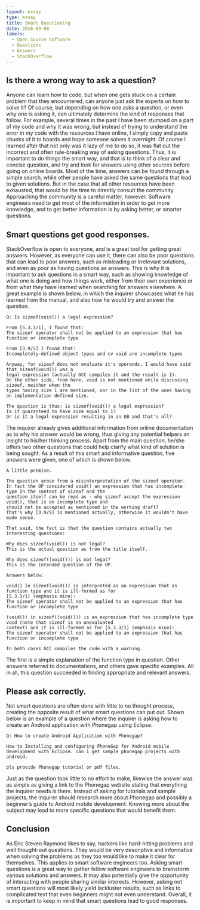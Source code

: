```yaml
---
layout: essay
type: essay
title: Smart Questioning
date: 2016-09-08
labels:
  - Open Source Software
  - Questions
  - Answers
  - StackOverflow
---
```


## Is there a wrong way to ask a question?

Anyone can learn how to code, but when one gets stuck on a certain problem that they encountered, can anyone just ask the experts on how to solve it? Of course, but depending on how one asks a question, or even why one is asking it, can ultimately determine the kind of responses that follow. For example, several times in the past I have been stumped on a part of my code and why it was wrong, but instead of trying to understand the error in my code with the resources I have online, I simply copy and paste chunks of it to boards and hope someone solves it overnight. Of course I learned after that not only was it lazy of me to do so, it was flat out the incorrect and often rule-breaking way of asking questions. Thus, it is important to do things the smart way, and that is to think of a clear and concise question, and try and look for answers using other sources before going on online boards. Most of the time, answers can be found through a simple search, while other people have asked the same questions that lead to given solutions. But in the case that all other resources have been exhausted, that would be the time to directly consult the community. Approaching the community is a careful matter, however. Software engineers need to get most of the information in order to get more knowledge, and to get better information is by asking better, or smarter questions.

## Smart questions get good responses.

StackOverflow is open to everyone, and is a great tool for getting great answers. However, as everyone can use it, there can also be poor questions that can lead to poor answers, such as misleading or irrelevant solutions, and even as poor as having questions as answers. This is why it is important to ask questions in a smart way, such as showing knowledge of what one is doing and how things work, either from their own experience or from what they have learned when searching for answers elsewhere. A great example is shown below, in which the inquirer showcases what he has learned from the manual, and also how he would try and answer the question.

```
Q: Is sizeof(void()) a legal expression?

From [5.3.3/1], I found that:
The sizeof operator shall not be applied to an expression that has function or incomplete type

From [3.9/5] I found that:
Incompletely-defined object types and cv void are incomplete types

Anyway, for sizeof does not evaluate it's operands, I would have said that sizeof(void()) was a 
legal expression (actually GCC compiles it and the result is 1).
On the other side, from here, void is not mentioned while discussing sizeof, neither when the 
types having size 1 are mentioned, nor in the list of the ones having an implementation defined size.

The question is thus: is sizeof(void()) a legal expression?
Is it guaranteed to have size equal to 1?
Or is it a legal expression resulting in an UB and that's all?
```

The inquirer already gives additional information from online documentation as to why his answer would be wrong, thus giving any potential helpers an insight to his/her thinking process. Apart from the main question, he/she offers two other questions that could help clarify what kind of solution is being sought. As a result of this smart and informative question, five answers were given, one of which is shown below.

```
A little premise.

The question arose from a misinterpretation of the sizeof operator.
In fact the OP considered void() an expression that has incomplete type in the context of sizeof and the 
question itself can be read as - why sizeof accept the expression void(), that is an incomplete type and 
should not be accepted as mentioned in the working draft?
That's why [3.9/5] is mentioned actually, otherwise it wouldn't have made sense.

That said, the fact is that the question contains actually two interesting questions:

Why does sizeof(void()) is not legal?
This is the actual question as from the title itself.

Why does sizeof((void())) is not legal?
This is the intended question of the OP.

Answers below:

void() in sizeof(void()) is interpreted as an expression that as function type and it is ill-formed as for 
[5.3.3/1] (emphasis mine):
The sizeof operator shall not be applied to an expression that has function or incomplete type

(void()) in sizeof((void())) is an expression that has incomplete type void (note that sizeof is an unevaluated 
context) and it is ill-formed as for [5.3.3/1] (emphasis mine):
The sizeof operator shall not be applied to an expression that has function or incomplete type

In both cases GCC compiles the code with a warning.
```

The first is a simple explanation of the function type in question. Other answers referred to documentations, and others gave specific examples. All in all, this question succeeded in finding appropriate and relevant answers.

## Please ask correctly.

Not smart questions are often done with little to no thought process, creating the opposite result of what smart questions can put out. Shown below is an example of a question where the inquirer is asking how to create an Android application with Phonegap using Eclipse.

```
Q: How to create Android Application with Phonegap?

How to Installing and configuring PhoneGap for Android mobile development with Eclipse. can i get sample phonegap projects with android.

pls provide Phonegap tutorial or pdf files.
```

Just as the question took little to no effort to make, likewise the answer was as simple as giving a link to the Phonegap website stating that everything the inquirer needs is there. Instead of asking for tutorials and sample projects, the inquirer should research more about Phonegap and possibly a beginner’s guide to Android mobile development. Knowing more about the subject may lead to more specific questions that would benefit them.

## Conclusion

As Eric Steven Raymond likes to say, hackers like hard-hitting problems and well thought-out questions. They would be very descriptive and informative when solving the problems as they too would like to make it clear for themselves. This applies to smart software engineers too. Asking smart questions is a great way to gather fellow software engineers to brainstorm various solutions and answers. It may also potentially give the opportunity of interacting with people sharing similar interests. However, asking not smart questions will most likely yield lackluster results, such as links to complicated text that even beginners might not even understand. Overall, it is important to keep in mind that smart questions lead to good responses.


